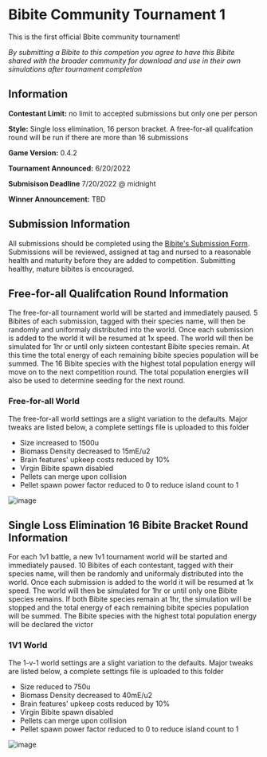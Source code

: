 # Bibite Community Tournament 1
This is the first official Bbite community tournament!

*By submitting a Bibite to this competion you agree to have this Bibite shared with the broader community for download and use in their own simulations after tournament completion*

## Information
**Contestant Limit:** no limit to accepted submissions but only one per person

**Style:** Single loss elimination, 16 person bracket.  A free-for-all qualifcation round will be run if there are more than 16 submissions

**Game Version:** 0.4.2

**Tournament Announced:** 6/20/2022

**Submisison Deadline** 7/20/2022 @ midnight

**Winner Announcement:** TBD
## Submission Information
All submissions should be completed using the [Bibite's Submission Form](https://forms.gle/9hepWrh5PdGe3HKg6).  Submissions will be reviewed, assigned at tag and nursed to a reasonable health and maturity before they are added to competition. Submitting healthy, mature bibites is encouraged.

## Free-for-all Qualifcation Round Information
The free-for-all tournament world will be started and immediately paused. 5 Bibites of each submission, tagged with their species name, will then be randomly and uniformaly distributed into the world. Once each submission is added to the world it will be resumed at 1x speed.  The world will then be simulated for 1hr or until only sixteen contestant Bibite species remain. At this time the total energy of each remaining bibite species population will be summed. The 16 Bibite species with the highest total population energy will move on to the next competition round. The total population energies will also be used to determine seeding for the next round.

### Free-for-all World
The free-for-all world settings are a slight variation to the defaults. Major tweaks are listed below, a complete settings file is uploaded to this folder
* Size increased to 1500u
* Biomass Density decreased to 15mE/u2
* Brain features' upkeep costs reduced by 10%
* Virgin Bibite spawn disabled
* Pellets can merge upon collision
* Pellet spawn power factor reduced to 0 to reduce island count to 1

![image](https://user-images.githubusercontent.com/12953812/174496172-d98a8140-1d3c-4d03-881b-29d8f8157a7a.png)

## Single Loss Elimination 16 Bibite Bracket Round Information
For each 1v1 battle, a new 1v1 tournament world will be started and immediately paused. 10 Bibites of each contestant, tagged with their species name, will then be randomly and uniformaly distributed into the world. Once each submission is added to the world it will be resumed at 1x speed.  The world will then be simulated for 1hr or until only one Bibite species remains. If both Bibite species remain at 1hr, the simulation will be stopped and the total energy of each remaining bibite species population will be summed. The Bibite species with the highest total population energy will be declared the victor

### 1V1 World
The 1-v-1 world settings are a slight variation to the defaults. Major tweaks are listed below, a complete settings file is uploaded to this folder
* Size reduced to 750u
* Biomass Density decreased to 40mE/u2
* Brain features' upkeep costs reduced by 10%
* Virgin Bibite spawn disabled
* Pellets can merge upon collision
* Pellet spawn power factor reduced to 0 to reduce island count to 1

![image](https://user-images.githubusercontent.com/12953812/174496325-3dfe4584-499a-4ebe-9606-137a6be77444.png)

